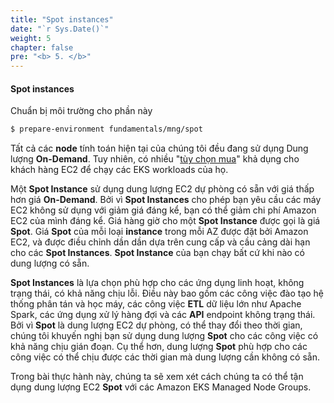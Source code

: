 ```yaml
---
title: "Spot instances"
date: "`r Sys.Date()`"
weight: 5
chapter: false
pre: "<b> 5. </b>"
---
```



#### Spot instances


Chuẩn bị môi trường cho phần này

```bash
$ prepare-environment fundamentals/mng/spot
```

Tất cả các **node** tính toán hiện tại của chúng tôi đều đang sử dụng Dung lượng **On-Demand**. Tuy nhiên, có nhiều "[tùy chọn mua](https://docs.aws.amazon.com/AWSEC2/latest/UserGuide/instance-purchasing-options.html)" khả dụng cho khách hàng EC2 để chạy các EKS workloads của họ.

Một **Spot Instance** sử dụng dung lượng EC2 dự phòng có sẵn với giá thấp hơn giá **On-Demand**. Bởi vì **Spot Instances** cho phép bạn yêu cầu các máy EC2 không sử dụng với giảm giá đáng kể, bạn có thể giảm chi phí Amazon EC2 của mình đáng kể. Giá hàng giờ cho một **Spot Instance** được gọi là giá **Spot**. Giá **Spot** của mỗi loại **instance** trong mỗi AZ được đặt bởi Amazon EC2, và được điều chỉnh dần dần dựa trên cung cấp và cầu cảng dài hạn cho các **Spot Instances**. **Spot Instance** của bạn chạy bất cứ khi nào có dung lượng có sẵn.

**Spot Instances** là lựa chọn phù hợp cho các ứng dụng linh hoạt, không trạng thái, có khả năng chịu lỗi. Điều này bao gồm các công việc đào tạo hệ thống phân tán và học máy, các công việc **ETL** dữ liệu lớn như Apache Spark, các ứng dụng xử lý hàng đợi và các **API** endpoint không trạng thái. Bởi vì **Spot** là dung lượng EC2 dự phòng, có thể thay đổi theo thời gian, chúng tôi khuyến nghị bạn sử dụng dung lượng **Spot** cho các công việc có khả năng chịu gián đoạn. Cụ thể hơn, dung lượng **Spot** phù hợp cho các công việc có thể chịu được các thời gian mà dung lượng cần không có sẵn.

Trong bài thực hành này, chúng ta sẽ xem xét cách chúng ta có thể tận dụng dung lượng EC2 **Spot** với các Amazon EKS Managed Node Groups.